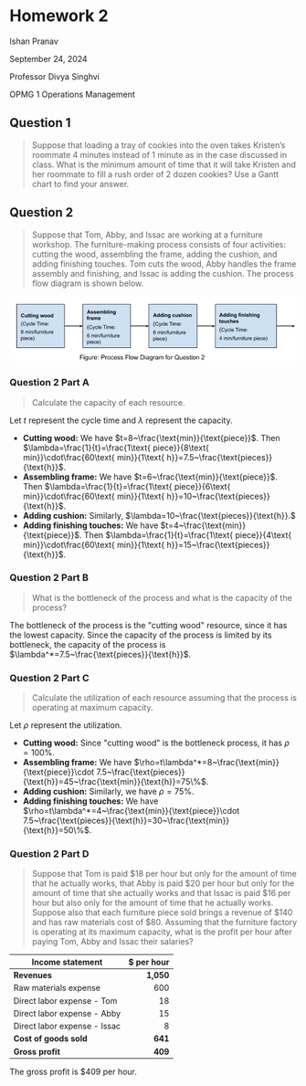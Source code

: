 # Homework 2

Ishan Pranav

September 24, 2024

Professor Divya Singhvi

OPMG 1 Operations Management

## Question 1

> Suppose that loading a tray of cookies into the oven takes Kristen’s roommate
> 4 minutes instead of 1 minute as in the case discussed in class. What is the
> minimum amount of time that it will take Kristen and her roommate to fill a
> rush order of 2 dozen cookies? Use a Gantt chart to find your answer.

## Question 2

> Suppose that Tom, Abby, and Issac are working at a furniture workshop. The
> furniture-making process consists of four activities: cutting the wood,
> assembling the frame, adding the cushion, and adding finishing touches. Tom
> cuts the wood, Abby handles the frame assembly and finishing, and Issac is
> adding the cushion. The process flow diagram is shown below.

![Process flow diagram](../images/homework-2-2.png "Process flow diagram for a furniture workshop")

### Question 2 Part A

> Calculate the capacity of each resource.

Let $t$ represent the cycle time and $\lambda$ represent the capacity.

- __Cutting wood:__ We have $t=8~\frac{\text{min}}{\text{piece}}$. Then $\lambda=\frac{1}{t}=\frac{1\text{ piece}}{8\text{ min}}\cdot\frac{60\text{ min}}{1\text{ h}}=7.5~\frac{\text{pieces}}{\text{h}}$.
- __Assembling frame:__ We have $t=6~\frac{\text{min}}{\text{piece}}$. Then $\lambda=\frac{1}{t}=\frac{1\text{ piece}}{6\text{ min}}\cdot\frac{60\text{ min}}{1\text{ h}}=10~\frac{\text{pieces}}{\text{h}}$.
- __Adding cushion:__ Similarly, $\lambda=10~\frac{\text{pieces}}{\text{h}}.$
- __Adding finishing touches:__ We have $t=4~\frac{\text{min}}{\text{piece}}$. Then $\lambda=\frac{1}{t}=\frac{1\text{ piece}}{4\text{ min}}\cdot\frac{60\text{ min}}{1\text{ h}}=15~\frac{\text{pieces}}{\text{h}}$.

### Question 2 Part B

> What is the bottleneck of the process and what is the capacity of the process?

The bottleneck of the process is the "cutting wood" resource, since it has the
lowest capacity. Since the capacity of the process is limited by its bottleneck,
the capacity of the process is $\lambda^*=7.5~\frac{\text{pieces}}{\text{h}}$.

### Question 2 Part C

> Calculate the utilization of each resource assuming that the process is
> operating at maximum capacity.

Let $\rho$ represent the utilization.

- __Cutting wood:__ Since "cutting wood" is the bottleneck process, it has $\rho=100\%$.
- __Assembling frame:__ We have $\rho=t\lambda^*=8~\frac{\text{min}}{\text{piece}}\cdot 7.5~\frac{\text{pieces}}{\text{h}}=45~\frac{\text{min}}{\text{h}}=75\%$.
- __Adding cushion:__ Similarly, we have $\rho=75\%$.
- __Adding finishing touches:__ We have $\rho=t\lambda^*=4~\frac{\text{min}}{\text{piece}}\cdot 7.5~\frac{\text{pieces}}{\text{h}}=30~\frac{\text{min}}{\text{h}}=50\%$.

### Question 2 Part D

> Suppose that Tom is paid $18 per hour but only for the amount of time that he
> actually works, that Abby is paid $20 per hour but only for the amount of time
> that she actually works and that Issac is paid $16 per hour but also only for
> the amount of time that he actually works. Suppose also that each furniture
> piece sold brings a revenue of $140 and has raw materials cost of $80.
> Assuming that the furniture factory is operating at its maximum capacity, what
> is the profit per hour after paying Tom, Abby and Issac their salaries?

| Income statement | $ per hour |
|---|-----------:|
| __Revenues__ | __1,050__ |
| Raw materials expense | 600 |
| Direct labor expense - Tom | 18 |
| Direct labor expense - Abby | 15 |
| Direct labor expense - Issac | 8 |
| __Cost of goods sold__ | __641__ |
| __Gross profit__ | __409__ |

The gross profit is $409 per hour.
